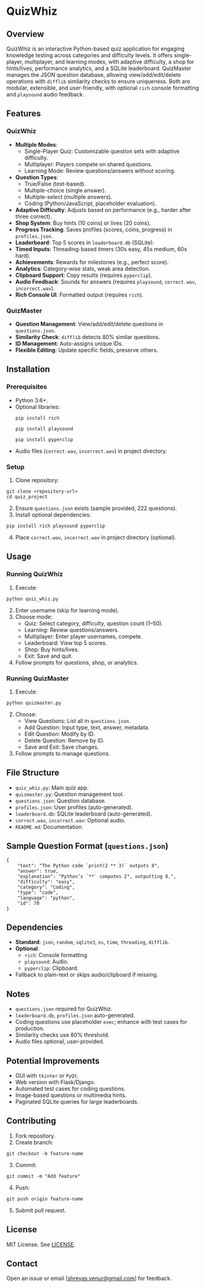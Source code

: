 # QuizWhiz

## Overview
QuizWhiz is an interactive Python-based quiz application for engaging knowledge testing across categories and difficulty levels. It offers single-player, multiplayer, and learning modes, with adaptive difficulty, a shop for hints/lives, performance analytics, and a SQLite leaderboard. QuizMaster manages the JSON question database, allowing view/add/edit/delete operations with `difflib` similarity checks to ensure uniqueness. Both are modular, extensible, and user-friendly, with optional `rich` console formatting and `playsound` audio feedback.

## Features

### QuizWhiz
- **Multiple Modes**:
  - Single-Player Quiz: Customizable question sets with adaptive difficulty.
  - Multiplayer: Players compete on shared questions.
  - Learning Mode: Review questions/answers without scoring.
- **Question Types**:
  - True/False (text-based).
  - Multiple-choice (single answer).
  - Multiple-select (multiple answers).
  - Coding (Python/JavaScript, placeholder evaluation).
- **Adaptive Difficulty**: Adjusts based on performance (e.g., harder after three correct).
- **Shop System**: Buy hints (10 coins) or lives (20 coins).
- **Progress Tracking**: Saves profiles (scores, coins, progress) in `profiles.json`.
- **Leaderboard**: Top 5 scores in `leaderboard.db` (SQLite).
- **Timed Inputs**: Threading-based timers (30s easy, 45s medium, 60s hard).
- **Achievements**: Rewards for milestones (e.g., perfect score).
- **Analytics**: Category-wise stats, weak area detection.
- **Clipboard Support**: Copy results (requires `pyperclip`).
- **Audio Feedback**: Sounds for answers (requires `playsound`, `correct.wav`, `incorrect.wav`).
- **Rich Console UI**: Formatted output (requires `rich`).

### QuizMaster
- **Question Management**: View/add/edit/delete questions in `questions.json`.
- **Similarity Check**: `difflib` detects 80% similar questions.
- **ID Management**: Auto-assigns unique IDs.
- **Flexible Editing**: Update specific fields, preserve others.

## Installation

### Prerequisites
- Python 3.6+.
- Optional libraries:
  ```
  pip install rich
  ```
  ```
  pip install playsound
  ```
  ```
  pip install pyperclip
  ```
- Audio files (`correct.wav`, `incorrect.wav`) in project directory.

### Setup
1. Clone repository:
  ```
  git clone <repository-url>
  cd quiz_project
  ```
2. Ensure `questions.json` exists (sample provided, 222 questions).
3. Install optional dependencies:
  ```
  pip install rich playsound pyperclip
  ```
4. Place `correct.wav`, `incorrect.wav` in project directory (optional).

## Usage

### Running QuizWhiz
1. Execute:
  ```
  python quiz_whiz.py
  ```
2. Enter username (skip for learning mode).
3. Choose mode:
   - Quiz: Select category, difficulty, question count (1–50).
   - Learning: Review questions/answers.
   - Multiplayer: Enter player usernames, compete.
   - Leaderboard: View top 5 scores.
   - Shop: Buy hints/lives.
   - Exit: Save and quit.
4. Follow prompts for questions, shop, or analytics.

### Running QuizMaster
1. Execute:
  ```
  python quizmaster.py
  ```
2. Choose:
   - View Questions: List all in `questions.json`.
   - Add Question: Input type, text, answer, metadata.
   - Edit Question: Modify by ID.
   - Delete Question: Remove by ID.
   - Save and Exit: Save changes.
3. Follow prompts to manage questions.

## File Structure
- `quiz_whiz.py`: Main quiz app.
- `quizmaster.py`: Question management tool.
- `questions.json`: Question database.
- `profiles.json`: User profiles (auto-generated).
- `leaderboard.db`: SQLite leaderboard (auto-generated).
- `correct.wav`, `incorrect.wav`: Optional audio.
- `README.md`: Documentation.

## Sample Question Format (`questions.json`)
```
{
    "text": "The Python code `print(2 ** 3)` outputs 8",
    "answer": true,
    "explanation": "Python’s `**` computes 2³, outputting 8.",
    "difficulty": "easy",
    "category": "Coding",
    "type": "code",
    "language": "python",
    "id": 70
}
```

## Dependencies
- **Standard**: `json`, `random`, `sqlite3`, `os`, `time`, `threading`, `difflib`.
- **Optional**:
  - `rich`: Console formatting.
  - `playsound`: Audio.
  - `pyperclip`: Clipboard.
- Fallback to plain-text or skips audio/clipboard if missing.

## Notes
- `questions.json` required for QuizWhiz.
- `leaderboard.db`, `profiles.json` auto-generated.
- Coding questions use placeholder `exec`; enhance with test cases for production.
- Similarity checks use 80% threshold.
- Audio files optional, user-provided.

## Potential Improvements
- GUI with `tkinter` or `PyQt`.
- Web version with Flask/Django.
- Automated test cases for coding questions.
- Image-based questions or multimedia hints.
- Paginated SQLite queries for large leaderboards.

## Contributing
1. Fork repository.
2. Create branch:
  ```
  git checkout -b feature-name
  ```
3. Commit:
  ```
  git commit -m "Add feature"
  ```
4. Push:
  ```
  git push origin feature-name
  ```
5. Submit pull request.

## License
MIT License. See [LICENSE](LICENSE).

## Contact
Open an issue or email [shreyas.venur@gmail.com] for feedback.

